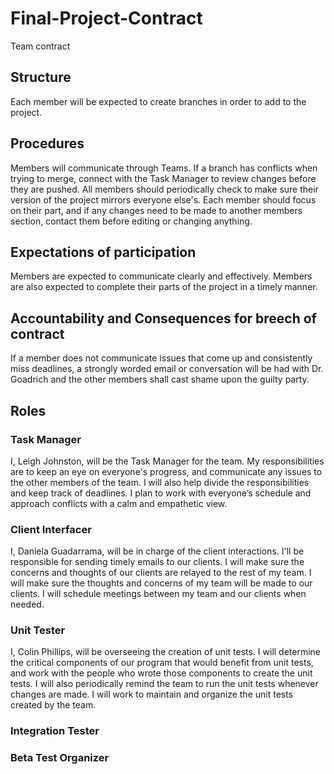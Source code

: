 # Final-Project-Contract
Team contract
## Structure
Each member will be expected to create branches in order to add to the project.

## Procedures 
Members will communicate through Teams. If a branch has conflicts when trying to merge, connect with the Task Manager to review changes before they are pushed. All members should periodically check to make sure their version of the project mirrors everyone else's. Each member should focus on their part, and if any changes need to be made to another members section, contact them before editing or changing anything.

## Expectations of participation
Members are expected to communicate clearly and effectively. Members are also expected to complete their parts of the project in a timely manner. 

## Accountability and Consequences for breech of contract
If a member does not communicate issues that come up and consistently miss deadlines, a strongly worded email or conversation will be had with Dr. Goadrich and the other members shall cast shame upon the guilty party.


## Roles
### Task Manager
I, Leigh Johnston, will be the Task Manager for the team. My responsibilities are to keep an eye on everyone's progress, and communicate any issues to the other members of the team. I will also help divide the responsibilities and keep track of deadlines. I plan to work with everyone’s schedule and approach conflicts with a calm and empathetic view.

### Client Interfacer
I, Daniela Guadarrama, will be in charge of the client interactions. I'll be responsible for sending timely emails to our clients. I will make sure the concerns and thoughts of our clients are relayed to the rest of my team. I will make sure the thoughts and concerns of my team will be made to our clients. I will schedule meetings between my team and our clients when needed. 

### Unit Tester
I, Colin Phillips, will be overseeing the creation of unit tests. I will determine the critical components of our program that would benefit from unit tests, and work with the people who wrote those components to create the unit tests. I will also periodically remind the team to run the unit tests whenever changes are made. I will work to maintain and organize the unit tests created by the team.

### Integration Tester
### Beta Test Organizer
